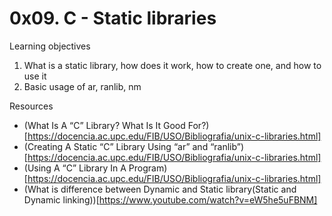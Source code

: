 # 0x09. C - Static libraries

Learning objectives
1. What is a static library, how does it work, how to create one, and how to use it
2. Basic usage of ar, ranlib, nm

Resources
* (What Is A “C” Library? What Is It Good For?)[https://docencia.ac.upc.edu/FIB/USO/Bibliografia/unix-c-libraries.html]
* (Creating A Static “C” Library Using “ar” and “ranlib”)[https://docencia.ac.upc.edu/FIB/USO/Bibliografia/unix-c-libraries.html]
* (Using A “C” Library In A Program)[https://docencia.ac.upc.edu/FIB/USO/Bibliografia/unix-c-libraries.html]
* (What is difference between Dynamic and Static library(Static and Dynamic linking))[https://www.youtube.com/watch?v=eW5he5uFBNM]
